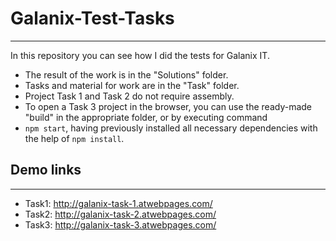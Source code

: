 # Galanix-Test-Tasks

---
In this repository you can see how I did the tests for Galanix IT.

* The result of the work is in the "Solutions" folder.
* Tasks and material for work are in the "Task" folder.
* Project Task 1 and Task 2 do not require assembly.
* To open a Task 3 project in the browser, you can use the ready-made "build" in the appropriate folder, or by executing
  command
* ```npm start```, having previously installed all necessary dependencies with the help of ```npm install```.

## Demo links

---

* Task1: http://galanix-task-1.atwebpages.com/
* Task2: http://galanix-task-2.atwebpages.com/
* Task3: http://galanix-task-3.atwebpages.com/
